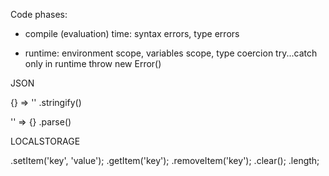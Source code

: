 Code phases:
- compile (evaluation) time: syntax errors, type errors

- runtime: environment scope, variables scope, type coercion
try...catch only in runtime
throw new Error() 

JSON

{} => ''
.stringify()

'' => {}
.parse()

LOCALSTORAGE

.setItem('key', 'value');
.getItem('key');
.removeItem('key');
.clear();
.length;

